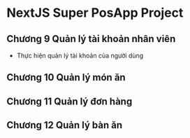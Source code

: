 # NextJS Super PosApp Project

## Chương 9 Quản lý tài khoản nhân viên

- Thực hiện quản lý tài khoản của người dùng

## Chương 10 Quản lý món ăn

## Chương 11 Quản lý đơn hàng

## Chương 12 Quản lý bàn ăn
